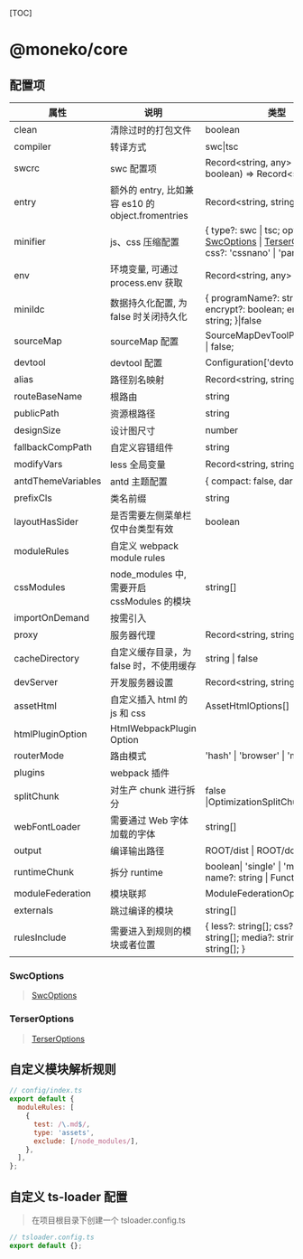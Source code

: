 [TOC]

# @moneko/core

[1]: https://swc.rs/docs/configuration/minification#jscminifycompress 'SwcOptions'
[2]: https://terser.org/docs/api-reference#compress-options 'TerserOptions'

## 配置项

| 属性               | 说明                                              | 类型                                                                                                          | 默认值  |
| ------------------ | ------------------------------------------------- | ------------------------------------------------------------------------------------------------------------- | ------- |
| clean              | 清除过时的打包文件                                | boolean                                                                                                       | true    |
| compiler           | 转译方式                                          | swc\|tsc                                                                                                      | swc     |
| swcrc              | swc 配置项                                        | Record<string, any> \| ((isDev: boolean) => Record<string, any>)                                              | -       |
| entry              | 额外的 entry, 比如兼容 es10 的 object.fromentries | Record<string, string>                                                                                        | -       |
| minifier           | js、css 压缩配置                                  | { type?: swc \| tsc; options?: [SwcOptions][1] \| [TerserOptions][2]; css?: 'cssnano' \| 'parcelCss';} | -       |
| env                | 环境变量, 可通过 process.env 获取                 | Record<string, any>                                                                                           | -       |
| miniIdc            | 数据持久化配置, 为 false 时关闭持久化             | { programName?: string; encrypt?: boolean; encryptKey?: string; }\|false                                      | -       |
| sourceMap          | sourceMap 配置                                    | SourceMapDevToolPluginOptions \| false;                                                                       | -       |
| devtool            | devtool 配置                                      | Configuration['devtool']                                                                                      | -       |
| alias              | 路径别名映射                                      | Record<string, string>                                                                                        | -       |
| routeBaseName      | 根路由                                            | string                                                                                                        | /       |
| publicPath         | 资源根路径                                        | string                                                                                                        | auto    |
| designSize         | 设计图尺寸                                        | number                                                                                                        | 1680    |
| fallbackCompPath   | 自定义容错组件                                    | string                                                                                                        | -       |
| modifyVars         | less 全局变量                                     | Record<string, string>                                                                                        | -       |
| antdThemeVariables | antd 主题配置                                     | { compact: false, dark: false}                                                                                | -       |
| prefixCls          | 类名前缀                                          | string                                                                                                        | sky     |
| layoutHasSider     | 是否需要左侧菜单栏 仅中台类型有效                 | boolean                                                                                                       | -       |
| moduleRules        | 自定义 webpack module rules                       |                                                                                                               | -       |
| cssModules         | node_modules 中, 需要开启 cssModules 的模块       | string[]                                                                                                      | -       |
| importOnDemand     | 按需引入                                          |                                                                                                               | -       |
| proxy              | 服务器代理                                        | Record<string, string>                                                                                        | -       |
| cacheDirectory     | 自定义缓存目录，为 false 时，不使用缓存           | string \| false                                                                                               | -       |
| devServer          | 开发服务器设置                                    | Record<string, string>                                                                                        | -       |
| assetHtml          | 自定义插入 html 的 js 和 css                      | AssetHtmlOptions[]                                                                                            | -       |
| htmlPluginOption   | HtmlWebpackPlugin Option                          |                                                                                                               | -       |
| routerMode         | 路由模式                                          | 'hash' \| 'browser' \| 'memory';                                                                              | browser |
| plugins            | webpack 插件                                      |                                                                                                               | -       |
| splitChunk         | 对生产 chunk 进行拆分                             | false \|OptimizationSplitChunksOptions                                                                        | -       |
| webFontLoader      | 需要通过 Web 字体加载的字体                       | string[]                                                                                                      | -       |
| output             | 编译输出路径                                      | ROOT/dist \| ROOT/docs                                                                                        | -       |
| runtimeChunk       | 拆分 runtime                                      | boolean\| 'single' \| 'multiple'\| { name?: string \| Function; };                                            | -       |
| moduleFederation   | 模块联邦                                          | ModuleFederationOption[]                                                                                      | -       |
| externals          | 跳过编译的模块                                    | string[]                                                                                                      | -       |
| rulesInclude       | 需要进入到规则的模块或者位置                      | { less?: string[]; css?: string[]; js?: string[]; media?: string[]; fonts?: string[]; }                       | -       |

### SwcOptions

> [SwcOptions][1]

### TerserOptions

> [TerserOptions][2]

## 自定义模块解析规则

```javascript
// config/index.ts
export default {
  moduleRules: [
    {
      test: /\.md$/,
      type: 'assets',
      exclude: [/node_modules/],
    },
  ],
};
```

## 自定义 ts-loader 配置

> 在项目根目录下创建一个 tsloader.config.ts

```javascript
// tsloader.config.ts
export default {};
```
